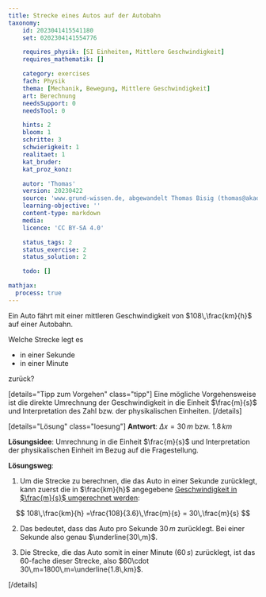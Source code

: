 ```yaml
---
title: Strecke eines Autos auf der Autobahn
taxonomy:
	id: 2023041415541180
	set: 0202304141554776

	requires_physik: [SI Einheiten, Mittlere Geschwindigkeit]
	requires_mathematik: []

	category: exercises
	fach: Physik
	thema: [Mechanik, Bewegung, Mittlere Geschwindigkeit]
	art: Berechnung
	needsSupport: 0
	needsTool: 0

	hints: 2
	bloom: 1
	schritte: 3
	schwierigkeit: 1
	realitaet: 1
	kat_bruder:
	kat_proz_konz: 

	autor: 'Thomas'
	version: 20230422
	source: 'www.grund-wissen.de, abgewandelt Thomas Bisig (thomas@akademix.ch)'
	learning-objective: ''
	content-type: markdown
	media:
	licence: 'CC BY-SA 4.0'

	status_tags: 2
	status_exercise: 2
	status_solution: 2

	todo: []

mathjax:
  process: true
---
```

Ein Auto fährt mit einer mittleren Geschwindigkeit von $108\,\frac{km}{h}$ auf einer Autobahn.

Welche Strecke legt es

- in einer Sekunde
- in einer Minute

zurück?

[details="Tipp zum Vorgehen" class="tipp"]
Eine mögliche Vorgehensweise ist die direkte Umrechnung der Geschwindigkeit in die Einheit $\frac{m}{s}$ und Interpretation des Zahl bzw. der physikalischen Einheiten.
[/details]

[details="Lösung" class="loesung"]
**Antwort**: $\Delta x = 30\,m$ bzw. $1.8\,km$

**Lösungsidee**: Umrechnung in die Einheit $\frac{m}{s}$ und Interpretation der physikalischen Einheit im Bezug auf die Fragestellung.

**Lösungsweg**:
1. Um die Strecke zu berechnen, die das Auto in einer Sekunde zurücklegt, kann zuerst die in $\frac{km}{h}$ angegebene [Geschwindigkeit in $\frac{m}{s}$ umgerechnet werden](../):

$$
108\,\frac{km}{h} =\frac{108}{3.6}\,\frac{m}{s} = 30\,\frac{m}{s}
$$

2. Das bedeutet, dass das Auto pro Sekunde $30\,m$ zurücklegt. Bei einer Sekunde also genau $\underline{30\,m}$.

3. Die Strecke, die das Auto somit in einer Minute ($60\,s$) zurücklegt, ist das $60$-fache dieser Strecke, also $60\cdot 30\,m=1800\,m=\underline{1.8\,km}$.

[/details]